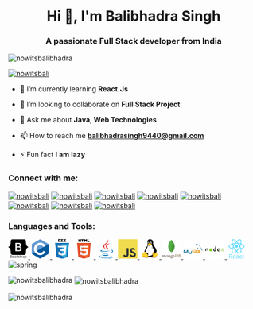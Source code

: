 <h1 align="center">Hi 👋, I'm Balibhadra Singh</h1>
<h3 align="center">A passionate Full Stack developer from India</h3>

<p align="left"> <img src="https://komarev.com/ghpvc/?username=nowitsbalibhadra&label=Profile%20views&color=0e75b6&style=flat" alt="nowitsbalibhadra" /> </p>

<p align="left"> <a href="https://twitter.com/nowitsbali" target="blank"><img src="https://img.shields.io/twitter/follow/nowitsbali?logo=twitter&style=for-the-badge" alt="nowitsbali" /></a> </p>

- 🌱 I’m currently learning **React.Js**

- 👯 I’m looking to collaborate on **Full Stack Project**

- 💬 Ask me about **Java, Web Technologies**

- 📫 How to reach me **balibhadrasingh9440@gmail.com**

- ⚡ Fun fact **I am lazy**

<h3 align="left">Connect with me:</h3>
<p align="left">
<a href="https://twitter.com/nowitsbali" target="blank"><img align="center" src="https://raw.githubusercontent.com/rahuldkjain/github-profile-readme-generator/master/src/images/icons/Social/twitter.svg" alt="nowitsbali" height="30" width="40" /></a>
<a href="https://linkedin.com/in/nowitsbali" target="blank"><img align="center" src="https://raw.githubusercontent.com/rahuldkjain/github-profile-readme-generator/master/src/images/icons/Social/linked-in-alt.svg" alt="nowitsbali" height="30" width="40" /></a>
<a href="https://stackoverflow.com/users/nowitsbali" target="blank"><img align="center" src="https://raw.githubusercontent.com/rahuldkjain/github-profile-readme-generator/master/src/images/icons/Social/stack-overflow.svg" alt="nowitsbali" height="30" width="40" /></a>
<a href="https://fb.com/nowitsbali" target="blank"><img align="center" src="https://raw.githubusercontent.com/rahuldkjain/github-profile-readme-generator/master/src/images/icons/Social/facebook.svg" alt="nowitsbali" height="30" width="40" /></a>
<a href="https://instagram.com/nowitsbali" target="blank"><img align="center" src="https://raw.githubusercontent.com/rahuldkjain/github-profile-readme-generator/master/src/images/icons/Social/instagram.svg" alt="nowitsbali" height="30" width="40" /></a>
<a href="https://www.hackerrank.com/nowitsbali" target="blank"><img align="center" src="https://raw.githubusercontent.com/rahuldkjain/github-profile-readme-generator/master/src/images/icons/Social/hackerrank.svg" alt="nowitsbali" height="30" width="40" /></a>
<a href="https://www.leetcode.com/nowitsbali" target="blank"><img align="center" src="https://raw.githubusercontent.com/rahuldkjain/github-profile-readme-generator/master/src/images/icons/Social/leet-code.svg" alt="nowitsbali" height="30" width="40" /></a>
<a href="https://discord.gg/nowitsbali" target="blank"><img align="center" src="https://raw.githubusercontent.com/rahuldkjain/github-profile-readme-generator/master/src/images/icons/Social/discord.svg" alt="nowitsbali" height="30" width="40" /></a>
</p>

<h3 align="left">Languages and Tools:</h3>
<p align="left"> <a href="https://getbootstrap.com" target="_blank" rel="noreferrer"> <img src="https://raw.githubusercontent.com/devicons/devicon/master/icons/bootstrap/bootstrap-plain-wordmark.svg" alt="bootstrap" width="40" height="40"/> </a> <a href="https://www.cprogramming.com/" target="_blank" rel="noreferrer"> <img src="https://raw.githubusercontent.com/devicons/devicon/master/icons/c/c-original.svg" alt="c" width="40" height="40"/> </a> <a href="https://www.w3schools.com/css/" target="_blank" rel="noreferrer"> <img src="https://raw.githubusercontent.com/devicons/devicon/master/icons/css3/css3-original-wordmark.svg" alt="css3" width="40" height="40"/> </a> <a href="https://www.w3.org/html/" target="_blank" rel="noreferrer"> <img src="https://raw.githubusercontent.com/devicons/devicon/master/icons/html5/html5-original-wordmark.svg" alt="html5" width="40" height="40"/> </a> <a href="https://www.java.com" target="_blank" rel="noreferrer"> <img src="https://raw.githubusercontent.com/devicons/devicon/master/icons/java/java-original.svg" alt="java" width="40" height="40"/> </a> <a href="https://developer.mozilla.org/en-US/docs/Web/JavaScript" target="_blank" rel="noreferrer"> <img src="https://raw.githubusercontent.com/devicons/devicon/master/icons/javascript/javascript-original.svg" alt="javascript" width="40" height="40"/> </a> <a href="https://www.linux.org/" target="_blank" rel="noreferrer"> <img src="https://raw.githubusercontent.com/devicons/devicon/master/icons/linux/linux-original.svg" alt="linux" width="40" height="40"/> </a> <a href="https://www.mongodb.com/" target="_blank" rel="noreferrer"> <img src="https://raw.githubusercontent.com/devicons/devicon/master/icons/mongodb/mongodb-original-wordmark.svg" alt="mongodb" width="40" height="40"/> </a> <a href="https://www.mysql.com/" target="_blank" rel="noreferrer"> <img src="https://raw.githubusercontent.com/devicons/devicon/master/icons/mysql/mysql-original-wordmark.svg" alt="mysql" width="40" height="40"/> </a> <a href="https://nodejs.org" target="_blank" rel="noreferrer"> <img src="https://raw.githubusercontent.com/devicons/devicon/master/icons/nodejs/nodejs-original-wordmark.svg" alt="nodejs" width="40" height="40"/> </a> <a href="https://reactjs.org/" target="_blank" rel="noreferrer"> <img src="https://raw.githubusercontent.com/devicons/devicon/master/icons/react/react-original-wordmark.svg" alt="react" width="40" height="40"/> </a> <a href="https://spring.io/" target="_blank" rel="noreferrer"> <img src="https://www.vectorlogo.zone/logos/springio/springio-icon.svg" alt="spring" width="40" height="40"/> </a> </p>

<p><img align="left" src="https://github-readme-stats.vercel.app/api/top-langs?username=nowitsbalibhadra&show_icons=true&locale=en&layout=compact" alt="nowitsbalibhadra" /></p>

<p>&nbsp;<img align="center" src="https://github-readme-stats.vercel.app/api?username=nowitsbalibhadra&show_icons=true&locale=en" alt="nowitsbalibhadra" /></p>

<p><img align="center" src="https://github-readme-streak-stats.herokuapp.com/?user=nowitsbalibhadra&" alt="nowitsbalibhadra" /></p>
